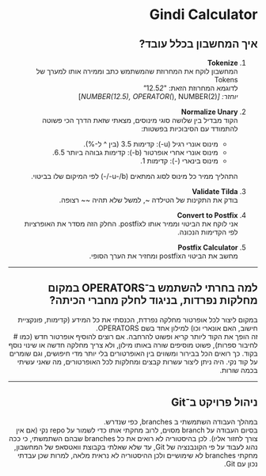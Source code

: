 <div dir="rtl">

# Gindi Calculator

## איך המחשבון בכלל עובד?

1. **Tokenize**  
   המחשבון לוקח את המחרוזת שהמשתמש כתב וממירה אותו למערך של Tokens  
   לדוגמא המחרוזת הזאת: "12.5*2"  
   יוחזר: [NUMBER(12.5), OPERATOR(*), NUMBER(2)]

2. **Normalize Unary**  
   הקוד מבדיל בין שלושה סוגי מינוסים, מצאתי שזאת הדרך הכי פשוטה להתמודד עם הסיבוכיות בפשטות:  
   - מינוס אונרי רגיל (u-): קדימות 3.5 (בין ^ ל-%).  
   - מינוס אונרי אחרי אופרטור (b-): קדימות גבוהה ביותר 6.5.  
   - מינוס בינארי (-): קדימות 1.  

   התהליך ממיר כל מינוס לסוג המתאים (u-/b-/-) לפי המיקום שלו בביטוי.

3. **Validate Tilda**  
   בודק את התקינות של הטילדה ~, למשל שלא תהיה ~~ רצופה.

4. **Convert to Postfix**  
   אני לוקח את הביטוי וממיר אותו לpostfix. החלק הזה מסדר את האופרציות לפי הקדימות הנכונה.

5. **Postfix Calculator**  
   מחשב את הביטוי הpostfix ומחזיר את הערך הסופי.

---

## למה בחרתי להשתמש ב־OPERATORS במקום מחלקות נפרדות, בניגוד לחלק מחברי הכיתה?
במקום ליצור לכל אופרטור מחלקה נפרדת, הכנסתי את כל המידע (קדימות, פונקציית חישוב, האם אונארי וכו) למילון אחד בשם OPERATORS.  
זה הופך את הקוד ליותר קריא ופשוט להרחבה. אם רוצים להוסיף אופרטור חדש (כמו # לחיבור ספרות), פשוט מוסיפים שורה באותו מילון, ולא צריך מחלקה חדשה או שינוי נוסף בקוד. כך רואים הכל בבירור ומשווים בין האופרטורים בלי יותר מדי חיפושים, וגם שומרים על קוד נקי. היה ניתן ליצור עשרות קבצים ומחלקות לכל האופרטורים, מה שאני עשיתי בכמה שורות.

---

## ניהול פרויקט ב־Git
במהלך העבודה השתמשתי ב branches, כפי שנדרש.  
בסיום העבודה על branch מסוים, לרוב מחקתי אותו כדי לשמור על repo נקי (אם אין צורך לחזור אליו). לכן בהיסטוריה לא רואים את כל branches שבהם השתמשתי, כי ככה נהוג לעבוד על פי הקונבנציה של Git, עד שלא שאלתי בקבוצת וואטסאפ של המחשבון, מחקתי branches לא שימושיים ולכן ההיסטוריה לא נראית מלאה, למרות שכן עבדתי נכון עם Git.

</div>
